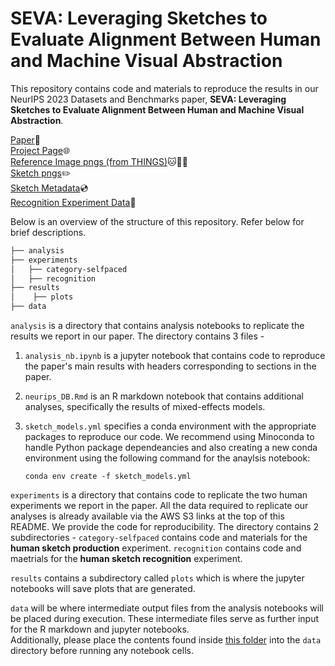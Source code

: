 # SEVA: Leveraging Sketches to Evaluate Alignment Between Human and Machine Visual Abstraction

This repository contains code and materials to reproduce the results in our NeurIPS 2023 Datasets and Benchmarks paper, **SEVA: Leveraging Sketches to Evaluate Alignment Between Human and Machine Visual Abstraction**.

[Paper](https://cogtoolslab.github.io/pdf/mukherjee_neurips_2023.pdf)📄\
[Project Page](https://seva-benchmark.github.io/)🌐\
[Reference Image pngs (from THINGS)](https://seva-benchmark.s3.us-west-2.amazonaws.com/things128_images.zip)🐱🚗🌯\
[Sketch pngs](https://seva-benchmark.s3.us-west-2.amazonaws.com/seva_production_pngs.zip)✏️\
[Sketch Metadata](https://seva-benchmark.s3.us-west-2.amazonaws.com/neurips_DB_human_clean.csv)💿\
[Recognition Experiment Data](https://www.dropbox.com/scl/fo/9yd0terq5axnwekab2gjv/h?rlkey=cq8zv5laiuw1rsyg2oxaz43lw&dl=0)📀


Below is an overview of the structure of this repository. Refer below for brief descriptions.

```bash
├── analysis
├── experiments
│   ├── category-selfpaced  
│   ├── recognition
├── results
│    ├── plots
├── data

```
`analysis` is a directory that contains analysis notebooks to replicate the results we report in our paper. The directory contains 3 files -
1. `analysis_nb.ipynb` is a jupyter notebook that contains code to reproduce the paper's main results with headers corresponding to sections in the paper.
2. `neurips_DB.Rmd` is an R markdown notebook that contains additional analyses, specifically the results of mixed-effects models.
3. `sketch_models.yml` specifies a conda environment with the appropriate packages to reproduce our code. We recommend using Minoconda to handle Python package dependeancies and also creating a new conda environment using the following command for the anaylsis notebook:
   
   ```
   conda env create -f sketch_models.yml
   ```
`experiments` is a directory that contains code to replicate the two human experiments we report in the paper. All the data required to replicate our analyses is already available via the AWS S3 links at the top of this README. We provide the code for reproducibility.
The directory contains 2 subdirectories -
`category-selfpaced` contains code and materials for the **human sketch production** experiment.
`recognition` contains code and maetrials for the **human sketch recognition** experiment.

`results` contains a subdirectory called `plots` which is where the jupyter notebooks will save plots that are generated.

`data` will be where intermediate output files from the analysis notebooks will be placed during execution.
These intermediate files serve as further input for the R markdown and jupyter notebooks.\
Additionally, please place the contents found inside [this folder](https://www.dropbox.com/scl/fo/9yd0terq5axnwekab2gjv/h?rlkey=cq8zv5laiuw1rsyg2oxaz43lw&dl=0) into the `data` directory before running any notebook cells.

